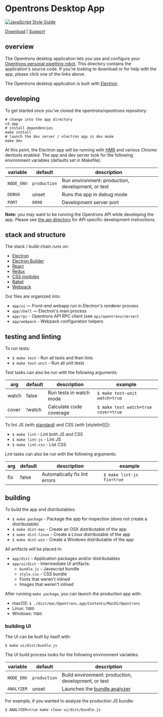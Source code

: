 # Opentrons Desktop App

[![JavaScript Style Guide][style-guide-badge]][style-guide]

[Download][] | [Support][]

## overview

The Opentrons desktop application lets you use and configure your [Opentrons personal pipetting robot][robots]. This directory contains the application's source code. If you're looking to download or for help with the app, please click one of the links above.

The Opentrons desktop application is built with [Electron][].

## developing

To get started once you've cloned the opentrons/opentrons repository:

``` shell
# change into the app directory
cd app
# install dependencies
make install
# launch the dev server / electron app in dev mode
make dev
```

At this point, the Electron app will be running with [HMR] and various Chrome devtools enabled. The app and dev server look for the following environment variables (defaults set in Makefile):

variable   | default      | description
---------- | ------------ | -------------------------------------------------
`NODE_ENV` | `production` | Run environment: production, development, or test
`DEBUG`    | unset        | Runs the app in debug mode
`PORT`     | `8090`       | Development server port

**Note:** you may want to be running the Opentrons API while developing the app. Please see [the api directory](../api) for API specific development instructions.

## stack and structure

The stack / build-chain runs on:

* [Electron][]
* [Electron Builder][electron-builder]
* [React][]
* [Redux][]
* [CSS modules][css-modules]
* [Babel][]
* [Webpack][]

Our files are organized into:

* `app/ui` — Front-end webapp run in Electron's renderer process
* `app/shell` — Electron's main process
* `app/rpc` - Opentrons API RPC client (see `api/opentrons/server`)
* `app/webpack` - Webpack configuration helpers

## testing and linting

To run tests:

* `$ make test` - Run all tests and then lints
* `$ make test-unit` - Run all unit tests

Test tasks can also be run with the following arguments:

arg   | default | description             | example
----- | ------- | ----------------------- | -----------------------------------
watch | false   | Run tests in watch mode | `$ make test-unit watch=true`
cover | !watch  | Calculate code coverage | `$ make test watch=true cover=true`

To lint JS (with [standard][]) and CSS (with [stylelint][]):

* `$ make lint` - Lint both JS and CSS
* `$ make lint-js` - Lint JS
* `$ make lint-css` - List CSS

Lint tasks can also be run with the following arguments:

arg   | default | description                   | example
----- | ------- | ----------------------------- | -------------------------
fix   | false   | Automatically fix lint errors | `$ make lint-js fix=true`

## building

To build the app and distributables:

* `$ make package` - Package the app for inspection (does not create a distributable)
* `$ make dist-mac` - Create an OSX distributable of the app
* `$ make dist-linux` - Create a Linux distributable of the app
* `$ make dist-win` - Create a Windows distributable of the app

All artifacts will be placed in:

* `app/dist` - Application packages and/or distributables
* `app/ui/dist` - Intermediate UI artifacts:
    * `bundle.js` - Javascript bundle
    * `style.css` - CSS bundle
    * Fonts that weren't inlined
    * Images that weren't inlined

After running `make package`, you can launch the production app with:

* macOS: `$ ./dist/mac/Opentrons.app/Contents/MacOS/Opentrons`
* Linux: `TODO`
* Windows: `TODO`

### building UI

The UI can be built by itself with:

`$ make ui/dist/bundle.js`

The UI build process looks for the following environment variables:

variable   | default      | description
---------- | ------------ | ---------------------------------------------------
`NODE_ENV` | `production` | Build environment: production, development, or test
`ANALYZER` | unset        | Launches the [bundle analyzer][bundle-analyzer]

For example, if you wanted to analyze the production JS bundle:

`$ ANALYZER=true make clean ui/dist/bundle.js`

[style-guide]: https://standardjs.com
[style-guide-badge]: https://img.shields.io/badge/code_style-standard-brightgreen.svg?style=flat-square&maxAge=3600
[download]: http://opentrons.com/ot-app
[support]: https://support.opentrons.com/getting-started#software-setup
[robots]: http://opentrons.com/robots
[electron]: https://electron.atom.io/
[electron-builder]: https://www.electron.build/
[hmr]: https://webpack.js.org/concepts/hot-module-replacement/
[react]: https://facebook.github.io/react/
[redux]: http://redux.js.org/
[css-modules]: https://github.com/css-modules/css-modules
[babel]: https://babeljs.io/
[webpack]: https://webpack.js.org/
[standard]: https://standardjs.com/
[styelint]: https://stylelint.io/
[bundle-analyzer]: https://github.com/th0r/webpack-bundle-analyzer
